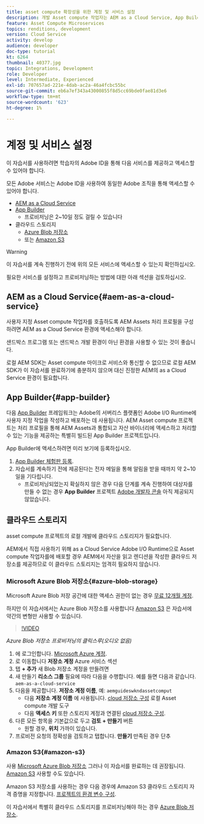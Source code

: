 ```yaml
---
title: asset compute 확장성을 위한 계정 및 서비스 설정
description: 개발 Asset compute 작업자는 AEM as a Cloud Service, App Builder 및 Microsoft 또는 Amazon에서 제공하는 클라우드 스토리지 등 계정 및 서비스에 액세스해야 합니다.
feature: Asset Compute Microservices
topics: renditions, development
version: Cloud Service
activity: develop
audience: developer
doc-type: tutorial
kt: 6264
thumbnail: 40377.jpg
topic: Integrations, Development
role: Developer
level: Intermediate, Experienced
exl-id: 707657ad-221e-4dab-ac2a-46a4fcbc55bc
source-git-commit: eb6a7ef343a43000855f8d5cc69bde0fae81d3e6
workflow-type: tm+mt
source-wordcount: '623'
ht-degree: 1%

---
```


# 계정 및 서비스 설정

이 자습서를 사용하려면 학습자의 Adobe ID을 통해 다음 서비스를 제공하고 액세스할 수 있어야 합니다.

모든 Adobe 서비스는 Adobe ID을 사용하여 동일한 Adobe 조직을 통해 액세스할 수 있어야 합니다.

+ [AEM as a Cloud Service](#aem-as-a-cloud-service)
+ [App Builder](#app-builder)
   + 프로비저닝은 2~10일 정도 걸릴 수 있습니다
+ 클라우드 스토리지
   + [Azure Blob 저장소](https://azure.microsoft.com/en-us/services/storage/blobs/)
   + 또는 [Amazon S3](https://aws.amazon.com/s3/?did=ft_card&amp;trk=ft_card)

>[!WARNING]
>
>이 자습서를 계속 진행하기 전에 위의 모든 서비스에 액세스할 수 있는지 확인하십시오.
> 
> 필요한 서비스를 설정하고 프로비저닝하는 방법에 대한 아래 섹션을 검토하십시오.

## AEM as a Cloud Service{#aem-as-a-cloud-service}

사용자 지정 Asset compute 작업자를 호출하도록 AEM Assets 처리 프로필을 구성하려면 AEM as a Cloud Service 환경에 액세스해야 합니다.

샌드박스 프로그램 또는 샌드박스 개발 환경이 아닌 환경을 사용할 수 있는 것이 좋습니다.

로컬 AEM SDK는 Asset compute 마이크로 서비스와 통신할 수 없으므로 로컬 AEM SDK가 이 자습서를 완료하기에 충분하지 않으며 대신 진정한 AEM의 as a Cloud Service 환경이 필요합니다.

## App Builder{#app-builder}

다음 [App Builder](https://developer.adobe.com/app-builder/) 프레임워크는 Adobe의 서버리스 플랫폼인 Adobe I/O Runtime에 사용자 지정 작업을 작성하고 배포하는 데 사용됩니다. AEM Asset compute 프로젝트는 처리 프로필을 통해 AEM Assets과 통합되고 자산 바이너리에 액세스하고 처리할 수 있는 기능을 제공하는 특별히 빌드된 App Builder 프로젝트입니다.

App Builder에 액세스하려면 미리 보기에 등록하십시오.

1. [App Builder 체험판 등록](https://developer.adobe.com/app-builder/trial/).
1. 자습서를 계속하기 전에 제공된다는 전자 메일을 통해 알림을 받을 때까지 약 2~10일을 기다립니다.
   + 프로비저닝되었는지 확실하지 않은 경우 다음 단계를 계속 진행하여 대상자를 만들 수 없는 경우 __App Builder__ 프로젝트 [Adobe 개발자 콘솔](https://developer.adobe.com/console/) 아직 제공되지 않았습니다.

## 클라우드 스토리지

asset compute 프로젝트의 로컬 개발에 클라우드 스토리지가 필요합니다.

AEM에서 직접 사용하기 위해 as a Cloud Service Adobe I/O Runtime으로 Asset compute 작업자를에 배포할 경우 AEM에서 자산을 읽고 렌디션을 작성한 클라우드 저장소를 제공하므로 이 클라우드 스토리지는 엄격히 필요하지 않습니다.

### Microsoft Azure Blob 저장소{#azure-blob-storage}

Microsoft Azure Blob 저장 공간에 대한 액세스 권한이 없는 경우 [무료 12개월 계정](https://azure.microsoft.com/en-us/free/).

하지만 이 자습서에서는 Azure Blob 저장소를 사용합니다 [Amazon S3](#amazon-s3) 은 자습서에 약간의 변형만 사용할 수 있습니다.

>[!VIDEO](https://video.tv.adobe.com/v/40377/?quality=12&learn=on)

_Azure Blob 저장소 프로비저닝의 클릭스루(오디오 없음)_

1. 에 로그인합니다. [Microsoft Azure 계정](https://azure.microsoft.com/en-us/account/).
1. 로 이동합니다 __저장소 계정__ Azure 서비스 섹션
1. 탭 __+ 추가__ 새 Blob 저장소 계정을 만들려면
1. 새 만들기 __리소스 그룹__ 필요에 따라 다음을 수행합니다. 예를 들면 다음과 같습니다. `aem-as-a-cloud-service`
1. 다음을 제공합니다. __저장소 계정 이름__, 예: `aemguideswkndassetcomput`
   + 다음 __저장소 계정 이름__ 에 사용됩니다. [cloud 저장소 구성](../develop/environment-variables.md) 로컬 Asset compute 개발 도구
   + 다음 __액세스 키__ 또한 스토리지 계정과 연결된 [cloud 저장소 구성](../develop/environment-variables.md).
1. 다른 모든 항목을 기본값으로 두고 __검토 + 만들기__ 버튼
   + 원할 경우, __위치__ 가까이 있습니다.
1. 프로비전 요청의 정확성을 검토하고 탭합니다. __만들기__ 만족된 경우 단추

### Amazon S3{#amazon-s3}

사용 [Microsoft Azure Blob 저장소](#azure-blob-storage) 그러나 이 자습서를 완료하는 데 권장됩니다. [Amazon S3](https://aws.amazon.com/s3/?did=ft_card&amp;trk=ft_card) 사용할 수도 있습니다.

Amazon S3 저장소를 사용하는 경우 다음 경우에 Amazon S3 클라우드 스토리지 자격 증명을 지정합니다. [프로젝트의 환경 변수 구성](../develop/environment-variables.md#amazon-s3).

이 자습서에서 특별히 클라우드 스토리지를 프로비저닝해야 하는 경우 [Azure Blob 저장소](#azure-blob-storage).
